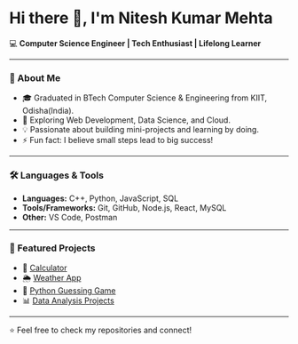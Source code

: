 # Hi there 👋, I'm Nitesh Kumar Mehta

💻 **Computer Science Engineer | Tech Enthusiast | Lifelong Learner**

---

### 🚀 About Me
- 🎓 Graduated in BTech Computer Science & Engineering from KIIT, Odisha(India).
- 🌱 Exploring Web Development, Data Science, and Cloud.
- 💡 Passionate about building mini-projects and learning by doing.
- ⚡ Fun fact: I believe small steps lead to big success!

---

### 🛠️ Languages & Tools
- **Languages:** C++, Python, JavaScript, SQL  
- **Tools/Frameworks:** Git, GitHub, Node.js, React, MySQL  
- **Other:** VS Code, Postman  

---

### 📂 Featured Projects
- 🔢 [Calculator](#)  
- 🌦️ [Weather App](#)  
- 🐍 [Python Guessing Game](#)  
- 📊 [Data Analysis Projects](#)  

---

⭐️ Feel free to check my repositories and connect!
